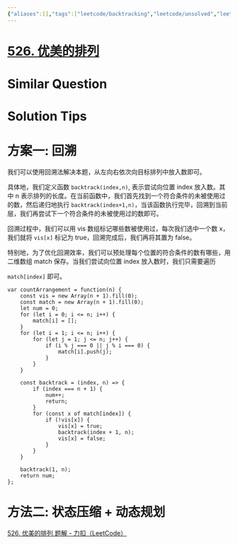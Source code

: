 ```yaml
---
{"aliases":[],"tags":["leetcode/backtracking","leetcode/unsolved","leetcode/dp/status-compression"],"review-dates":[],"dg-publish":true,"difficulty":"medium","date-created":"2023-06-20-Tue, 4:48:50 pm","date-modified":"2023-06-20-Tue, 5:06:07 pm","permalink":"/programming/basic/leetcode/526. 优美的排列/","dgPassFrontmatter":true}
---
```



# [526. 优美的排列](https://leetcode.cn/problems/beautiful-arrangement/)

# Similar Question

# Solution Tips

# 方案一: 回溯

我们可以使用回溯法解决本题，从左向右依次向目标排列中放入数即可。

具体地，我们定义函数 `backtrack(index,n)`, 表示尝试向位置 index 放入数。其中 n 表示排列的长度。在当前函数中，我们首先找到一个符合条件的未被使用过的数，然后递归地执行 `backtrack(index+1,n)`，当该函数执行完毕，回溯到当前层，我们再尝试下一个符合条件的未被使用过的数即可。

回溯过程中，我们可以用 vis 数组标记哪些数被使用过，每次我们选中一个数 x，我们就将 `vis[x]` 标记为 true，回溯完成后，我们再将其置为 false。

特别地，为了优化回溯效率，我们可以预处理每个位置的符合条件的数有哪些，用二维数组 match 保存。当我们尝试向位置 index 放入数时，我们只需要遍历

`match[index]` 即可。

```JS
var countArrangement = function(n) {
    const vis = new Array(n + 1).fill(0);
    const match = new Array(n + 1).fill(0);
    let num = 0;
    for (let i = 0; i <= n; i++) {
        match[i] = [];
    }
    for (let i = 1; i <= n; i++) {
        for (let j = 1; j <= n; j++) {
            if (i % j === 0 || j % i === 0) {
                match[i].push(j);
            }
        }
    }
	
    const backtrack = (index, n) => {
        if (index === n + 1) {
            num++;
            return;
        }
        for (const x of match[index]) {
            if (!vis[x]) {
                vis[x] = true;
                backtrack(index + 1, n);
                vis[x] = false;
            }
        }
    }
    
    backtrack(1, n);
    return num;
};
```

# 方法二: 状态压缩 + 动态规划

[526. 优美的排列 题解 - 力扣（LeetCode）](https://leetcode.cn/problems/beautiful-arrangement/solution/gong-shui-san-xie-xiang-jie-liang-chong-vgsia/)
